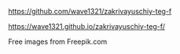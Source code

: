 https://github.com/wave1321/zakrivayuschiy-teg-f

https://wave1321.github.io/zakrivayuschiy-teg-f/

Free images from Freepik.com